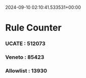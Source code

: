 2024-09-10 02:10:41.533531+00:00
# Rule Counter 
 ### UCATE : 512073

 ### Veneto : 85423

 ### Allowlist : 13930